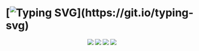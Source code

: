  # [![Typing SVG](https://readme-typing-svg.herokuapp.com/?color=cc0066&size=35&center=true&vCenter=true&width=1000&lines=Portfólio+2023,+1°DS!+;Aluna:+Letícia+Guanaes+Moreira.+;Cumprimento+das+horas!)](https://git.io/typing-svg)

<div align="center"> 
  <a href="Projeto Clínica Estética" target="_blank"><img src="https://img.shields.io/badge/Site-FFFFFF?style=for-the-badge&logo=visual%20studio&logoColor=cc0066"></a> 
  <a href="https://www.figma.com/file/AsyqBSFvNkSN8ZIIzuKlQ2/Cl%C3%ADnica-Est%C3%A9tica?type=design&t=1ZkGzKG2SFcM01Rr-6" target="_blank"><img src="https://img.shields.io/badge/-figma-FFFFFF?style=for-the-badge&logo=figma&logoColor=cc0066"></a> 
  <a href = "Certificados SkillsBuild - IBM"><img src="https://img.shields.io/badge/-Certificados-FFFFFF?style=for-the-badge&logo=github&logoColor=cc0066"></a>
  <a href="Palestras_2023" target="_blank"><img src="https://img.shields.io/badge/-Palestras-FFFFFF?style=for-the-badge&logo=microsoft-teams&logoColor=cc0066"></a>
 </div>
